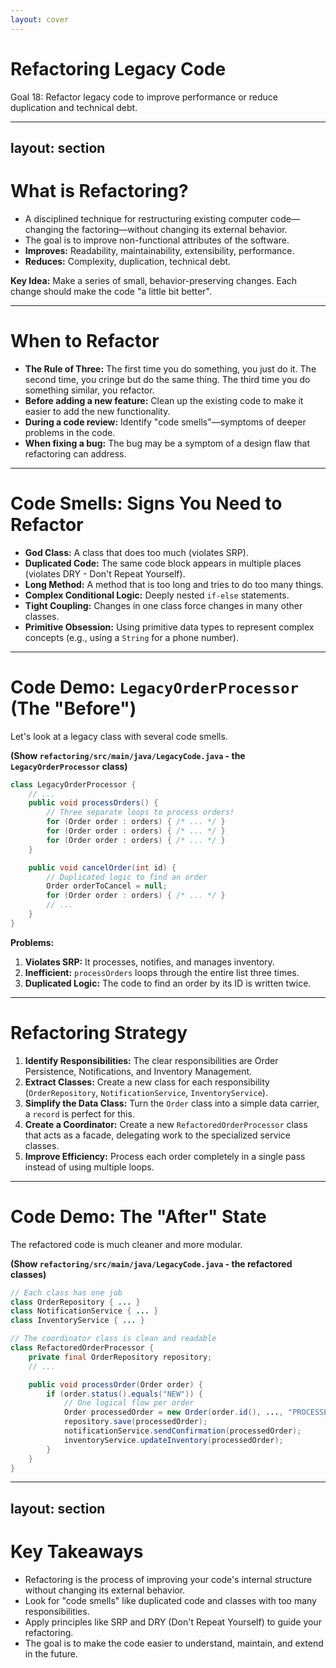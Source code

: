 ```yaml
---
layout: cover
--- 
```


# Refactoring Legacy Code

<div class="pt-12">
  <span class="px-2 py-1 rounded">
    Goal 18: Refactor legacy code to improve performance or reduce duplication and technical debt.
  </span>
</div>

---
layout: section
---

# What is Refactoring?

<v-clicks>

- A disciplined technique for restructuring existing computer code—changing the factoring—without changing its external behavior.
- The goal is to improve non-functional attributes of the software.
- **Improves:** Readability, maintainability, extensibility, performance.
- **Reduces:** Complexity, duplication, technical debt.

</v-clicks>

<div class="mt-8">
<v-click>

**Key Idea:** Make a series of small, behavior-preserving changes. Each change should make the code "a little bit better".

</v-click>
</div>

---

# When to Refactor

<v-clicks>

- **The Rule of Three:** The first time you do something, you just do it. The second time, you cringe but do the same thing. The third time you do something similar, you refactor.
- **Before adding a new feature:** Clean up the existing code to make it easier to add the new functionality.
- **During a code review:** Identify "code smells"—symptoms of deeper problems in the code.
- **When fixing a bug:** The bug may be a symptom of a design flaw that refactoring can address.

</v-clicks>

---

# Code Smells: Signs You Need to Refactor

- **God Class:** A class that does too much (violates SRP).
- **Duplicated Code:** The same code block appears in multiple places (violates DRY - Don't Repeat Yourself).
- **Long Method:** A method that is too long and tries to do too many things.
- **Complex Conditional Logic:** Deeply nested `if-else` statements.
- **Tight Coupling:** Changes in one class force changes in many other classes.
- **Primitive Obsession:** Using primitive data types to represent complex concepts (e.g., using a `String` for a phone number).

---

# Code Demo: `LegacyOrderProcessor` (The "Before")

Let's look at a legacy class with several code smells.

**(Show `refactoring/src/main/java/LegacyCode.java` - the `LegacyOrderProcessor` class)**

```java
class LegacyOrderProcessor {
    // ...
    public void processOrders() {
        // Three separate loops to process orders!
        for (Order order : orders) { /* ... */ }
        for (Order order : orders) { /* ... */ }
        for (Order order : orders) { /* ... */ }
    }

    public void cancelOrder(int id) {
        // Duplicated logic to find an order
        Order orderToCancel = null;
        for (Order order : orders) { /* ... */ }
        // ...
    }
}
```

**Problems:**
1.  **Violates SRP:** It processes, notifies, and manages inventory.
2.  **Inefficient:** `processOrders` loops through the entire list three times.
3.  **Duplicated Logic:** The code to find an order by its ID is written twice.

---

# Refactoring Strategy

1.  **Identify Responsibilities:** The clear responsibilities are Order Persistence, Notifications, and Inventory Management.
2.  **Extract Classes:** Create a new class for each responsibility (`OrderRepository`, `NotificationService`, `InventoryService`).
3.  **Simplify the Data Class:** Turn the `Order` class into a simple data carrier, a `record` is perfect for this.
4.  **Create a Coordinator:** Create a new `RefactoredOrderProcessor` class that acts as a facade, delegating work to the specialized service classes.
5.  **Improve Efficiency:** Process each order completely in a single pass instead of using multiple loops.

---

# Code Demo: The "After" State

The refactored code is much cleaner and more modular.

**(Show `refactoring/src/main/java/LegacyCode.java` - the refactored classes)**

```java
// Each class has one job
class OrderRepository { ... }
class NotificationService { ... }
class InventoryService { ... }

// The coordinator class is clean and readable
class RefactoredOrderProcessor {
    private final OrderRepository repository;
    // ...

    public void processOrder(Order order) {
        if (order.status().equals("NEW")) {
            // One logical flow per order
            Order processedOrder = new Order(order.id(), ..., "PROCESSED");
            repository.save(processedOrder);
            notificationService.sendConfirmation(processedOrder);
            inventoryService.updateInventory(processedOrder);
        }
    }
}
```

---
layout: section
---

# Key Takeaways

<v-clicks>

- Refactoring is the process of improving your code's internal structure without changing its external behavior.
- Look for "code smells" like duplicated code and classes with too many responsibilities.
- Apply principles like SRP and DRY (Don't Repeat Yourself) to guide your refactoring.
- The goal is to make the code easier to understand, maintain, and extend in the future.

</v-clicks>